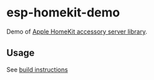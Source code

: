 # esp-homekit-demo
Demo of [Apple HomeKit accessory server
library](https://github.com/maximkulkin/esp-homekit).

## Usage

See [build instructions](https://github.com/maximkulkin/esp-homekit-demo/wiki/Build-instructions)
